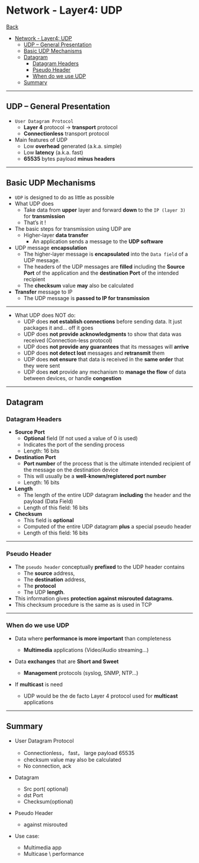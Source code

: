 # Network - Layer4: UDP

[Back](../../index.md)

- [Network - Layer4: UDP](#network---layer4-udp)
  - [UDP – General Presentation](#udp--general-presentation)
  - [Basic UDP Mechanisms](#basic-udp-mechanisms)
  - [Datagram](#datagram)
    - [Datagram Headers](#datagram-headers)
    - [Pseudo Header](#pseudo-header)
    - [When do we use UDP](#when-do-we-use-udp)
  - [Summary](#summary)

---

## UDP – General Presentation

- `User Datagram Protocol`
  - **Layer 4** protocol → **transport** protocol
  - **Connectionless** transport protocol
- Main features of UDP
  - Low **overhead** generated (a.k.a. simple)
  - Low **latency** (a.k.a. fast)
  - **65535** bytes payload **minus headers**

---

## Basic UDP Mechanisms

- `UDP` is designed to do as little as possible
- What UDP does
  - Take data from **upper** layer and forward **down** to the `IP (layer 3)` for **transmission**
  - That’s it !
- The basic steps for transmission using UDP are
  - Higher-layer **data transfer**
    - An application sends a message to the **UDP software**
- UDP message **encapsulation**
  - The higher-layer message is **encapsulated** into the `Data field` of a UDP message.
  - The headers of the UDP messages are **filled** including the **Source Port** of the application and the **destination Port** of the intended recipient
  - The **checksum** value **may** also be calculated
- **Transfer** message to IP
  - The UDP message is **passed to IP for transmission**

---

- What UDP does NOT do:
  - UDP does **not establish connections** before sending data. It just packages it and… off it goes
  - UDP does **not provide acknowledgments** to show that data was received (Connection-less protocol)
  - UDP does **not provide any guarantees** that its messages will **arrive**
  - UDP does **not detect lost** messages and **retransmit** them
  - UDP does **not ensure** that data is received in the **same order** that they were sent
  - UDP does **not** provide any mechanism to **manage the flow** of data between devices, or handle **congestion**

---

## Datagram

### Datagram Headers

- **Source Port**
  - **Optional** field (If not used a value of 0 is used)
  - Indicates the port of the sending process
  - Length: 16 bits
- **Destination Port**
  - **Port number** of the process that is the ultimate intended recipient of the message on the destination device
  - This will usually be a **well-known/registered port number**
  - Length: 16 bits
- **Length**
  - The length of the entire UDP datagram **including** the header and the payload (Data Field)
  - Length of this field: 16 bits
- **Checksum**
  - This field is **optional**
  - Computed of the entire UDP datagram **plus** a special pseudo header
  - Length of this field: 16 bits

---

### Pseudo Header

- The `pseudo header` conceptually **prefixed** to the UDP header contains
  - The **source** address,
  - The **destination** address,
  - The **protocol**
  - The UDP **length**.
- This information gives **protection against misrouted datagrams**.
- This checksum procedure is the same as is used in TCP

---

### When do we use UDP

- Data where **performance is more important** than completeness
  - **Multimedia** applications (Video/Audio streaming…)
- Data **exchanges** that are **Short and Sweet**
  - **Management** protocols (syslog, SNMP, NTP…)
- If **multicast** is need

  - UDP would be the de facto Layer 4 protocol used for **multicast** applications

---

## Summary

- User Datagram Protocol
  - Connectionless， fast， large payload 65535
  - checksum value may also be calculated
  - No connection, ack
- Datagram

  - Src port( optional)
  - dst Port
  - Checksum(optional)

- Pseudo Header

  - against misrouted

- Use case:
  - Multimedia app
  - Multicase \ performance
